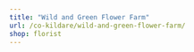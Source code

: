 ```yaml
---
title: "Wild and Green Flower Farm"
url: /co-kildare/wild-and-green-flower-farm/
shop: florist
---
```

